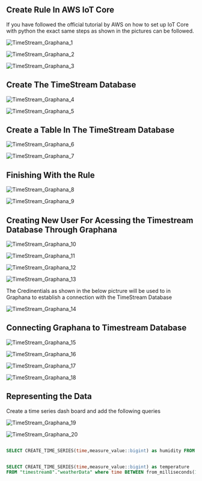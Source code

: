 ## Create Rule In AWS IoT Core

If you have followed the official tutorial by AWS on how to set up IoT Core with python the exact same steps as shown in the pictures can be followed.

![TimeStream_Graphana_1](https://github.com/M-Gkiko/ESP32_AWS_Weatherstation/blob/d7fc25878c6e38161db975ba503bfdc00bdd586f/images/TimeStream_Graphana_1.jpg)

![TimeStream_Graphana_2](https://github.com/M-Gkiko/ESP32_AWS_Weatherstation/blob/d7fc25878c6e38161db975ba503bfdc00bdd586f/images/TimeStream_Graphana_2.jpg)

![TimeStream_Graphana_3](https://github.com/M-Gkiko/ESP32_AWS_Weatherstation/blob/d7fc25878c6e38161db975ba503bfdc00bdd586f/images/TimeStream_Graphana_3.jpg)


## Create The TimeStream Database

![TimeStream_Graphana_4](https://github.com/M-Gkiko/ESP32_AWS_Weatherstation/blob/d7fc25878c6e38161db975ba503bfdc00bdd586f/images/TimeStream_Graphana_4.jpg)

![TimeStream_Graphana_5](https://github.com/M-Gkiko/ESP32_AWS_Weatherstation/blob/d7fc25878c6e38161db975ba503bfdc00bdd586f/images/TimeStream_Graphana_5.jpg)

## Create a Table In The TimeStream Database

![TimeStream_Graphana_6](https://github.com/M-Gkiko/ESP32_AWS_Weatherstation/blob/d7fc25878c6e38161db975ba503bfdc00bdd586f/images/TimeStream_Graphana_6.jpg)

![TimeStream_Graphana_7](https://github.com/M-Gkiko/ESP32_AWS_Weatherstation/blob/d7fc25878c6e38161db975ba503bfdc00bdd586f/images/TimeStream_Graphana_7.jpg)

## Finishing With the Rule
![TimeStream_Graphana_8](https://github.com/M-Gkiko/ESP32_AWS_Weatherstation/blob/d7fc25878c6e38161db975ba503bfdc00bdd586f/images/TimeStream_Graphana_8.jpg)

![TimeStream_Graphana_9](https://github.com/M-Gkiko/ESP32_AWS_Weatherstation/blob/d7fc25878c6e38161db975ba503bfdc00bdd586f/images/TimeStream_Graphana_9.jpg)

## Creating New User For Acessing the Timestream Database Through Graphana

![TimeStream_Graphana_10](https://github.com/M-Gkiko/ESP32_AWS_Weatherstation/blob/d7fc25878c6e38161db975ba503bfdc00bdd586f/images/TimeStream_Graphana_10.jpg)

![TimeStream_Graphana_11]([images\TimeStream_Graphana_11.png](https://github.com/M-Gkiko/ESP32_AWS_Weatherstation/blob/d7fc25878c6e38161db975ba503bfdc00bdd586f/images/TimeStream_Graphana_11.jpg))

![TimeStream_Graphana_12](https://github.com/M-Gkiko/ESP32_AWS_Weatherstation/blob/d7fc25878c6e38161db975ba503bfdc00bdd586f/images/TimeStream_Graphana_12.jpg)

![TimeStream_Graphana_13](https://github.com/M-Gkiko/ESP32_AWS_Weatherstation/blob/d7fc25878c6e38161db975ba503bfdc00bdd586f/images/TimeStream_Graphana_13.jpg)


The Credinentials as shown in the below pictrure will be used to in Graphana to establish a connection with the TimeStream Database

![TimeStream_Graphana_14](https://github.com/M-Gkiko/ESP32_AWS_Weatherstation/blob/d7fc25878c6e38161db975ba503bfdc00bdd586f/images/TimeStream_Graphana_14.jpg)

## Connecting Graphana to Timestream Database

![TimeStream_Graphana_15](https://github.com/M-Gkiko/ESP32_AWS_Weatherstation/blob/d7fc25878c6e38161db975ba503bfdc00bdd586f/images/TimeStream_Graphana_15.jpg)

![TimeStream_Graphana_16](https://github.com/M-Gkiko/ESP32_AWS_Weatherstation/blob/d7fc25878c6e38161db975ba503bfdc00bdd586f/images/TimeStream_Graphana_16.jpg)

![TimeStream_Graphana_17](https://github.com/M-Gkiko/ESP32_AWS_Weatherstation/blob/d7fc25878c6e38161db975ba503bfdc00bdd586f/images/TimeStream_Graphana_17.jpg)

![TimeStream_Graphana_18](https://github.com/M-Gkiko/ESP32_AWS_Weatherstation/blob/d7fc25878c6e38161db975ba503bfdc00bdd586f/images/TimeStream_Graphana_18.jpg)

## Representing the Data

Create a time series dash board and add the following queries

![TimeStream_Graphana_19](https://github.com/M-Gkiko/ESP32_AWS_Weatherstation/blob/d7fc25878c6e38161db975ba503bfdc00bdd586f/images/TimeStream_Graphana_19.jpg)

![TimeStream_Graphana_20](https://github.com/M-Gkiko/ESP32_AWS_Weatherstation/blob/d7fc25878c6e38161db975ba503bfdc00bdd586f/images/TimeStream_Graphana_20.jpg)

```sql

SELECT CREATE_TIME_SERIES(time,measure_value::bigint) as humidity FROM "timestream8"."weatherData" where time BETWEEN from_milliseconds(1660398638031) AND from_milliseconds(1660400138031) and measure_name = 'humidity'
```
```sql

SELECT CREATE_TIME_SERIES(time,measure_value::bigint) as temperature
FROM "timestream8"."weatherData" where time BETWEEN from_milliseconds(1660398638031) AND from_milliseconds(1660400138031) and measure_name = 'temperature' 
 ```

